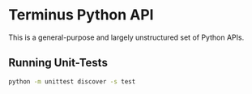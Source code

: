 # Terminus Python API

This is a general-purpose and largely unstructured set of Python APIs.

## Running Unit-Tests

```bash
python -m unittest discover -s test
```

